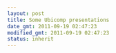 ```yaml
---
layout: post
title: Some Ubicomp presentations
date_gmt: 2011-09-19 02:47:23
modified_gmt: 2011-09-19 02:47:23
status: inherit
---
```


